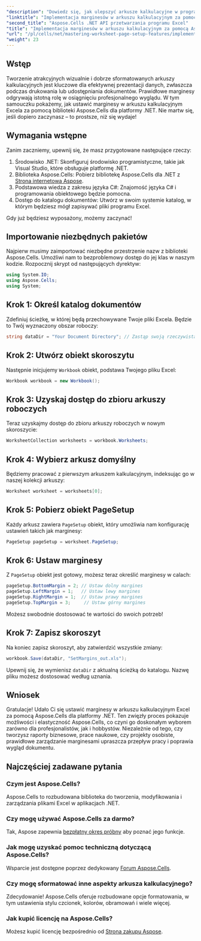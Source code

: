 ```yaml
---
"description": "Dowiedz się, jak ulepszyć arkusze kalkulacyjne w programie Excel, ustawiając marginesy za pomocą biblioteki Aspose.Cells dla platformy .NET. Ten samouczek krok po kroku upraszcza ten proces, dzięki czemu prezentacja danych wygląda profesjonalnie i dopracowanie."
"linktitle": "Implementacja marginesów w arkuszu kalkulacyjnym za pomocą Aspose.Cells"
"second_title": "Aspose.Cells .NET API przetwarzania programu Excel"
"title": "Implementacja marginesów w arkuszu kalkulacyjnym za pomocą Aspose.Cells"
"url": "/pl/cells/net/mastering-worksheet-page-setup-features/implement-margins-in-worksheet/"
"weight": 23
---
```


## Wstęp

Tworzenie atrakcyjnych wizualnie i dobrze sformatowanych arkuszy kalkulacyjnych jest kluczowe dla efektywnej prezentacji danych, zwłaszcza podczas drukowania lub udostępniania dokumentów. Prawidłowe marginesy odgrywają istotną rolę w osiągnięciu profesjonalnego wyglądu. W tym samouczku pokażemy, jak ustawić marginesy w arkuszu kalkulacyjnym Excela za pomocą biblioteki Aspose.Cells dla platformy .NET. Nie martw się, jeśli dopiero zaczynasz – to prostsze, niż się wydaje!

## Wymagania wstępne

Zanim zaczniemy, upewnij się, że masz przygotowane następujące rzeczy:

1. Środowisko .NET: Skonfiguruj środowisko programistyczne, takie jak Visual Studio, które obsługuje platformę .NET.
2. Biblioteka Aspose.Cells: Pobierz bibliotekę Aspose.Cells dla .NET z [Strona internetowa Aspose](https://releases.aspose.com/cells/net/).
3. Podstawowa wiedza z zakresu języka C#: Znajomość języka C# i programowania obiektowego będzie pomocna.
4. Dostęp do katalogu dokumentów: Utwórz w swoim systemie katalog, w którym będziesz mógł zapisywać pliki programu Excel.

Gdy już będziesz wyposażony, możemy zaczynać!

## Importowanie niezbędnych pakietów

Najpierw musimy zaimportować niezbędne przestrzenie nazw z biblioteki Aspose.Cells. Umożliwi nam to bezproblemowy dostęp do jej klas w naszym kodzie. Rozpocznij skrypt od następujących dyrektyw:

```csharp
using System.IO;
using Aspose.Cells;
using System;
```

## Krok 1: Określ katalog dokumentów

Zdefiniuj ścieżkę, w której będą przechowywane Twoje pliki Excela. Będzie to Twój wyznaczony obszar roboczy:

```csharp
string dataDir = "Your Document Directory"; // Zastąp swoją rzeczywistą ścieżką
```

## Krok 2: Utwórz obiekt skoroszytu

Następnie inicjujemy `Workbook` obiekt, podstawa Twojego pliku Excel:

```csharp
Workbook workbook = new Workbook();
```

## Krok 3: Uzyskaj dostęp do zbioru arkuszy roboczych

Teraz uzyskajmy dostęp do zbioru arkuszy roboczych w nowym skoroszycie:

```csharp
WorksheetCollection worksheets = workbook.Worksheets;
```

## Krok 4: Wybierz arkusz domyślny

Będziemy pracować z pierwszym arkuszem kalkulacyjnym, indeksując go w naszej kolekcji arkuszy:

```csharp
Worksheet worksheet = worksheets[0];
```

## Krok 5: Pobierz obiekt PageSetup

Każdy arkusz zawiera `PageSetup` obiekt, który umożliwia nam konfigurację ustawień takich jak marginesy:

```csharp
PageSetup pageSetup = worksheet.PageSetup;
```

## Krok 6: Ustaw marginesy

Z `PageSetup` obiekt jest gotowy, możesz teraz określić marginesy w calach:

```csharp
pageSetup.BottomMargin = 2; // Ustaw dolny margines
pageSetup.LeftMargin = 1;   // Ustaw lewy margines
pageSetup.RightMargin = 1;  // Ustaw prawy margines
pageSetup.TopMargin = 3;     // Ustaw górny margines
```

Możesz swobodnie dostosować te wartości do swoich potrzeb!

## Krok 7: Zapisz skoroszyt

Na koniec zapisz skoroszyt, aby zatwierdzić wszystkie zmiany:

```csharp
workbook.Save(dataDir, "SetMargins_out.xls");
```

Upewnij się, że wymienisz `dataDir` z aktualną ścieżką do katalogu. Nazwę pliku możesz dostosować według uznania.

## Wniosek

Gratulacje! Udało Ci się ustawić marginesy w arkuszu kalkulacyjnym Excel za pomocą Aspose.Cells dla platformy .NET. Ten zwięzły proces pokazuje możliwości i elastyczność Aspose.Cells, co czyni go doskonałym wyborem zarówno dla profesjonalistów, jak i hobbystów. Niezależnie od tego, czy tworzysz raporty biznesowe, prace naukowe, czy projekty osobiste, prawidłowe zarządzanie marginesami upraszcza przepływ pracy i poprawia wygląd dokumentu.

## Najczęściej zadawane pytania

### Czym jest Aspose.Cells?  
Aspose.Cells to rozbudowana biblioteka do tworzenia, modyfikowania i zarządzania plikami Excel w aplikacjach .NET.

### Czy mogę używać Aspose.Cells za darmo?  
Tak, Aspose zapewnia [bezpłatny okres próbny](https://releases.aspose.com/) aby poznać jego funkcje.

### Jak mogę uzyskać pomoc techniczną dotyczącą Aspose.Cells?  
Wsparcie jest dostępne poprzez dedykowany [Forum Aspose.Cells](https://forum.aspose.com/c/cells/9).

### Czy mogę sformatować inne aspekty arkusza kalkulacyjnego?  
Zdecydowanie! Aspose.Cells oferuje rozbudowane opcje formatowania, w tym ustawienia stylu czcionek, kolorów, obramowań i wiele więcej.

### Jak kupić licencję na Aspose.Cells?  
Możesz kupić licencję bezpośrednio od [Strona zakupu Aspose](https://purchase.aspose.com/buy).